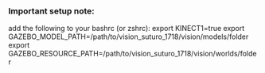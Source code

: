 ### Important setup note:
add the following to your bashrc (or zshrc):
export KINECT1=true
export GAZEBO_MODEL_PATH=/path/to/vision_suturo_1718/vision/models/folder
export GAZEBO_RESOURCE_PATH=/path/to/vision_suturo_1718/vision/worlds/folder

